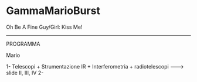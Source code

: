 # GammaMarioBurst
Oh Be A Fine Guy/Girl: Kiss Me!

---------------------------------------------------------------
PROGRAMMA

Mario

1- Telescopi + Strumentazione IR + Interferometria  + radiotelescopi  ---> slide II, III, IV
2-
